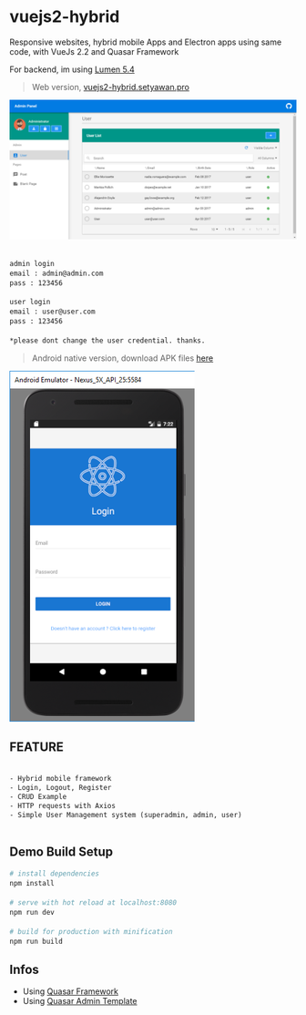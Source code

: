 # vuejs2-hybrid

Responsive websites, hybrid mobile Apps and Electron apps using same code, with VueJs 2.2 and Quasar Framework

For backend, im using [Lumen 5.4](https://github.com/chrissetyawan/lumen54-jwt/)




> Web version, <a href="http://vuejs2-hybrid.setyawan.pro" target="_blank" > vuejs2-hybrid.setyawan.pro </a>

![](https://github.com/chrissetyawan/vuejs2-hybrid/blob/master/capture-vuejs2-hybrid.png?raw=true)

``` bash

admin login 
email : admin@admin.com
pass : 123456

user login
email : user@user.com
pass : 123456

*please dont change the user credential. thanks.

```

> Android native version, download APK files [here](https://github.com/chrissetyawan/vuejs2-hybrid/blob/master/android.apk)

![](https://github.com/chrissetyawan/vuejs2-hybrid/blob/master/capture-vuejs2-android.png?raw=true)



## FEATURE

```

- Hybrid mobile framework
- Login, Logout, Register
- CRUD Example
- HTTP requests with Axios
- Simple User Management system (superadmin, admin, user)


```

## Demo Build Setup

``` bash
# install dependencies
npm install

# serve with hot reload at localhost:8080
npm run dev

# build for production with minification
npm run build

```


## Infos

* Using [Quasar Framework](http://quasar-framework.org/)
* Using [Quasar Admin Template](https://github.com/odranoelBR/vue-quasar-admin-example/)
